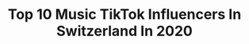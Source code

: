 ---
title: Top 10 Music TikTok Influencers In Switzerland In 2020
description: >-
  Find top music TikTok influencers in Switzerland in 2020. Most popular hashtags: #comedy #prank #switzerland #crazy.
platform: TikTok
profiles:
  - username: "israa_ber"
    fullname: >-
      Isra
    location: "Switzerland"
    followers: 94020
    engagement: 1234
    commentsToLikes: 0.018382
    id: ckai4ebdlnlme0i7873wzo2p3
    verified: false
    hashtags: "#ouchy, #gbonchallege, #habesha, #tiktok"
  - username: "ryanzefi"
    fullname: >-
      Ryan Zefi
    location: "Switzerland"
    followers: 4851
    engagement: 780
    commentsToLikes: 0.026247
    id: ck9jw0iw3ug1a0j78023md30c
    verified: false
    hashtags: "#drive, #missgammour, #soifiaghasab, #release"
  - username: "bejan0104"
    fullname: >-
      Bejan turan
    location: "Switzerland"
    followers: 3826
    engagement: 318
    commentsToLikes: 0.029957
    id: cka5zfbkemfmp0i78r2bs1q1d
    verified: false
    hashtags: "#istw, #isik, #coronatime, #arkada"
  - username: "v.dsign"
    fullname: >-
      kite919
    location: "Switzerland"
    followers: 60372
    engagement: 639
    commentsToLikes: 0.007822
    id: ck81qu7f2jw240j780mnbu30k
    verified: false
    hashtags: "#hacks, #portraitshoot, #digital, #fonts"
  - username: "etrofficiel"
    fullname: >-
      elvir
    location: "Switzerland"
    followers: 4620
    engagement: 456
    commentsToLikes: 0.010410
    id: ck9sjxiqs5yjn0j78ps5orb9d
    verified: false
    hashtags: "#confinement, #mydog, #hairstyle, #havana"
  - username: "jessicaswissmermaid"
    fullname: >-
      Jess MerDragon 
    location: "Switzerland"
    followers: 13074
    engagement: 1649
    commentsToLikes: 0.016600
    id: ckai560c2qsh00i78zj88br4g
    verified: false
    hashtags: "#drone, #happy, #wreckboat, #challenge"
  - username: "bornofdustandstone"
    fullname: >-
      Sam Veyre
    location: "Switzerland"
    followers: 13573
    engagement: 1781
    commentsToLikes: 0.024381
    id: ck8kff1uhdx3j0j78a3ul23iu
    verified: false
    hashtags: "#love, #coffee, #spooky, #switzarland"
  - username: "asteppiano"
    fullname: >-
      Gustav Astep
    location: "Switzerland"
    followers: 17402
    engagement: 1104
    commentsToLikes: 0.032995
    id: ck9dvwgl3mnd50j78xuwlihgm
    verified: false
    hashtags: "#blueberryfaygo, #editing, #views, #youtube"
  - username: "conormaynardofficial"
    fullname: >-
      Conor Maynard
    location: "Switzerland"
    followers: 88873
    engagement: 1322
    commentsToLikes: 0.017472
    id: ck9m4vg4okjr80j78uk7jk1ml
    verified: false
    hashtags: "#meinebadewanne, #comedy, #work, #foru"
  - username: "esterbester0"
    fullname: >-
      Ester Bester
    location: "Switzerland"
    followers: 5508
    engagement: 756
    commentsToLikes: 0.038545
    id: ck95v921wx8no0j78uxieqyru
    verified: false
    hashtags: "#kitchen, #hill, #organic, #killcorona"
---
